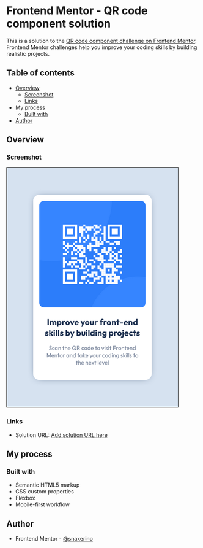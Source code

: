 # Frontend Mentor - QR code component solution

This is a solution to the [QR code component challenge on Frontend Mentor](https://www.frontendmentor.io/challenges/qr-code-component-iux_sIO_H). Frontend Mentor challenges help you improve your coding skills by building realistic projects. 

## Table of contents

- [Overview](#overview)
  - [Screenshot](#screenshot)
  - [Links](#links)
- [My process](#my-process)
  - [Built with](#built-with)
- [Author](#author)

## Overview

### Screenshot

![Project](images/screenshot.png)

### Links

- Solution URL: [Add solution URL here](https://github.com/Snaxerino/frontend-mentor/tree/main/qr-code)

## My process

### Built with

- Semantic HTML5 markup
- CSS custom properties
- Flexbox
- Mobile-first workflow

## Author

- Frontend Mentor - [@snaxerino](https://www.frontendmentor.io/profile/snaxerino)
